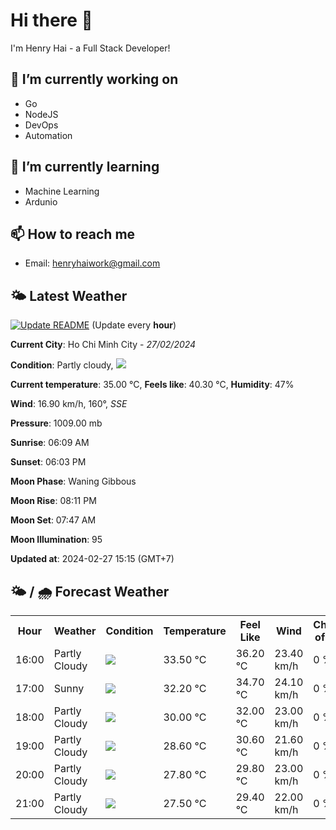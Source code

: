 # Hi there 👋

I'm Henry Hai - a Full Stack Developer!

## 🔭 I’m currently working on

- Go
- NodeJS
- DevOps
- Automation

## 🌱 I’m currently learning

- Machine Learning
- Ardunio

## 📫 How to reach me

- Email: <henryhaiwork@gmail.com>

## 🌤️ Latest Weather
[![Update README](https://github.com/henry0hai/henry0hai/actions/workflows/udpateReadme.yml/badge.svg)](https://github.com/henry0hai/henry0hai/actions/workflows/udpateReadme.yml)
(Update every **hour**)
<!-- CURRENT_WEATHER:START -->
**Current City**: Ho Chi Minh City - *27/02/2024*

**Condition**: Partly cloudy, <img src="https://cdn.weatherapi.com/weather/64x64/day/116.png"/>

**Current temperature**: 35.00 °C, **Feels like**: 40.30 °C, **Humidity**: 47%

**Wind**: 16.90 km/h, 160°, *SSE*

**Pressure**: 1009.00 mb

**Sunrise**: 06:09 AM

**Sunset**: 06:03 PM

**Moon Phase**: Waning Gibbous

**Moon Rise**: 08:11 PM

**Moon Set**: 07:47 AM

**Moon Illumination**: 95

**Updated at**: 2024-02-27 15:15 (GMT+7)<!-- CURRENT_WEATHER:END -->

## 🌤️ / 🌧️ Forecast Weather
<!-- FORECAST_WEATHER:START -->
<table>
		<tr>
			<th>Hour</th>
			<th>Weather</th>
			<th>Condition</th>
			<th>Temperature</th>
			<th>Feel Like</th>
			<th>Wind</th>
			<th>Chance of Rain</th>
		</tr>
				<tr>
					<td>16:00</td>
					<td>Partly Cloudy </td>
					<td><img src='https://cdn.weatherapi.com/weather/64x64/day/116.png'/></td>
					<td>33.50 °C</td>
					<td>36.20 °C</td>
					<td>23.40 km/h</td>
					<td>0 %</td>
				</tr>
				<tr>
					<td>17:00</td>
					<td>Sunny</td>
					<td><img src='https://cdn.weatherapi.com/weather/64x64/day/113.png'/></td>
					<td>32.20 °C</td>
					<td>34.70 °C</td>
					<td>24.10 km/h</td>
					<td>0 %</td>
				</tr>
				<tr>
					<td>18:00</td>
					<td>Partly Cloudy </td>
					<td><img src='https://cdn.weatherapi.com/weather/64x64/day/116.png'/></td>
					<td>30.00 °C</td>
					<td>32.00 °C</td>
					<td>23.00 km/h</td>
					<td>0 %</td>
				</tr>
				<tr>
					<td>19:00</td>
					<td>Partly Cloudy </td>
					<td><img src='https://cdn.weatherapi.com/weather/64x64/night/116.png'/></td>
					<td>28.60 °C</td>
					<td>30.60 °C</td>
					<td>21.60 km/h</td>
					<td>0 %</td>
				</tr>
				<tr>
					<td>20:00</td>
					<td>Partly Cloudy </td>
					<td><img src='https://cdn.weatherapi.com/weather/64x64/night/116.png'/></td>
					<td>27.80 °C</td>
					<td>29.80 °C</td>
					<td>23.00 km/h</td>
					<td>0 %</td>
				</tr>
				<tr>
					<td>21:00</td>
					<td>Partly Cloudy </td>
					<td><img src='https://cdn.weatherapi.com/weather/64x64/night/116.png'/></td>
					<td>27.50 °C</td>
					<td>29.40 °C</td>
					<td>22.00 km/h</td>
					<td>0 %</td>
				</tr>
</table>
<!-- FORECAST_WEATHER:END -->
